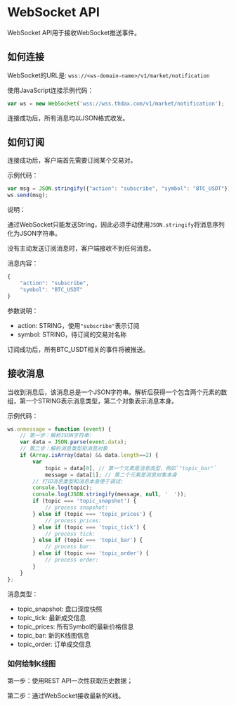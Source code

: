 # WebSocket API

WebSocket API用于接收WebSocket推送事件。

## 如何连接

WebSocket的URL是: `wss://<ws-domain-name>/v1/market/notification`

使用JavaScript连接示例代码：

```javascript
var ws = new WebSocket('wss://wss.thdax.com/v1/market/notification');
```

连接成功后，所有消息均以JSON格式收发。

## 如何订阅

连接成功后，客户端首先需要订阅某个交易对。

示例代码：

```javascript
var msg = JSON.stringify({"action": "subscribe", "symbol": "BTC_USDT"});
ws.send(msg);
```

说明：

通过WebSocket只能发送String，因此必须手动使用`JSON.stringify`将消息序列化为JSON字符串。

没有主动发送订阅消息时，客户端接收不到任何消息。

消息内容：

```javascript
{
    "action": "subscribe",
    "symbol": "BTC_USDT"
}
```

参数说明：

- action: STRING，使用`"subscribe"`表示订阅
- symbol: STRING，待订阅的交易对名称

订阅成功后，所有BTC_USDT相关的事件将被推送。

## 接收消息

当收到消息后，该消息总是一个JSON字符串。解析后获得一个包含两个元素的数组，第一个STRING表示消息类型，第二个对象表示消息本身。

示例代码：

```javascript
ws.onmessage = function (event) {
    // 第一步：解析JSON字符串:
    var data = JSON.parse(event.data);
    // 第二步：解析消息类型和消息对象
    if (Array.isArray(data) && data.length==2) {
        var
            topic = data[0], // 第一个元素是消息类型，例如`"topic_bar"`
            message = data[1]; // 第二个元素是消息对象本身
        // 打印消息类型和消息本身便于调试:
        console.log(topic);
        console.log(JSON.stringify(message, null, '  '));
        if (topic === 'topic_snapshot') {
            // process snapshot:
        } else if (topic === 'topic_prices') {
            // process prices:
        } else if (topic === 'topic_tick') {
            // process tick:
        } else if (topic === 'topic_bar') {
            // process bar:
        } else if (topic === 'topic_order') {
            // process order:
        }
    }
};
```

消息类型：

- topic_snapshot: 盘口深度快照
- topic_tick: 最新成交信息
- topic_prices: 所有Symbol的最新价格信息
- topic_bar: 新的K线图信息
- topic_order: 订单成交信息

### 如何绘制K线图

第一步：使用REST API一次性获取历史数据；

第二步：通过WebSocket接收最新的K线。
